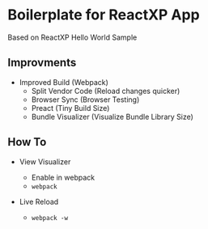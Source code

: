 # Boilerplate for ReactXP App

Based on ReactXP Hello World Sample

## Improvments

- Improved Build (Webpack)
    - Split Vendor Code (Reload changes quicker)
    - Browser Sync (Browser Testing)
    - Preact (Tiny Build Size)
    - Bundle Visualizer (Visualize Bundle Library Size)

## How To

- View Visualizer
    - Enable in webpack
    - `webpack`

- Live Reload
    - `webpack -w`

